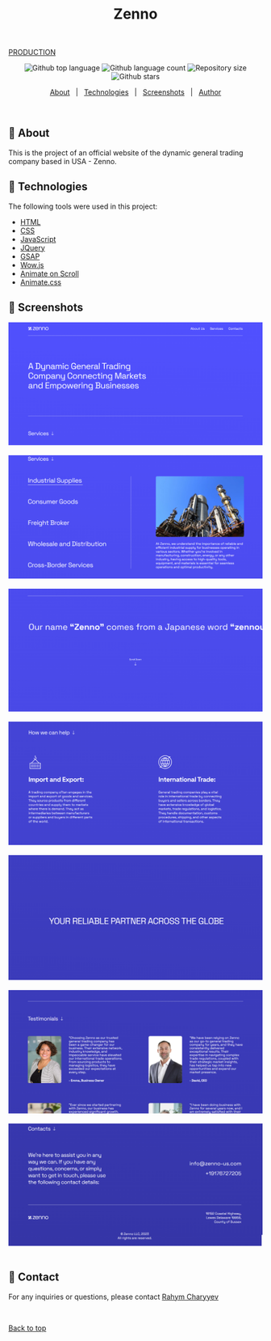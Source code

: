 <h1 align="center">Zenno</h1>

&#xa0;

<a href="https://zenno-us.com/">PRODUCTION</a>

<p align="center">
  <img alt="Github top language" src="https://img.shields.io/github/languages/top/RahymCharyyev/zenno?color=56BEB8">

  <img alt="Github language count" src="https://img.shields.io/github/languages/count/RahymCharyyev/zenno?color=56BEB8">

  <img alt="Repository size" src="https://img.shields.io/github/repo-size/RahymCharyyev/zenno?color=56BEB8">

  <!-- <img alt="License" src="https://img.shields.io/github/license/RahymCharyyev/zenno?color=56BEB8"> -->

  <!-- <img alt="Github issues" src="https://img.shields.io/github/issues/RahymCharyyev/zenno?color=56BEB8" /> -->

  <!-- <img alt="Github forks" src="https://img.shields.io/github/forks/RahymCharyyev/zenno?color=56BEB8" /> -->

  <img alt="Github stars" src="https://img.shields.io/github/stars/RahymCharyyev/zenno?color=56BEB8" />
</p>

<!-- Status -->

<!-- <h4 align="center">
	🚧  Zenno 🚀 Under construction...  🚧
</h4>

<hr> -->

<p align="center">
  <a href="#dart-about">About</a> &#xa0; | &#xa0; 
  <a href="#rocket-technologies">Technologies</a> &#xa0; | &#xa0;
  <a href="#memo-screenshots">Screenshots</a> &#xa0; | &#xa0;
  <a href="#memo-contact">Author</a> 
</p>

<br>

## :dart: About

This is the project of an official website of the dynamic general trading company based in USA - Zenno.

## :rocket: Technologies

The following tools were used in this project:

- [HTML](https://developer.mozilla.org/ru/docs/Web/HTML)
- [CSS](https://developer.mozilla.org/ru/docs/Web/CSS/Reference)
- [JavaScript](https://developer.mozilla.org/en-US/docs/Web/JavaScript)
- [JQuery](https://api.jquery.com/)
- [GSAP](https://greensock.com/docs/)
- [Wow.js](https://wowjs.uk/docs)
- [Animate on Scroll](https://michalsnik.github.io/aos/)
- [Animate.css](https://animate.style/)

## :memo: Screenshots

![Alt text](1.png) \
&#xa0;
![Alt text](2.png) \
&#xa0;
![Alt text](3.png) \
&#xa0;
![Alt text](4.png) \
&#xa0;
![Alt text](5.png) \
&#xa0;
![Alt text](6.png) \
&#xa0;
![Alt text](7.png) \
&#xa0;

## :memo: Contact

For any inquiries or questions, please contact <a href="https://github.com/RahymCharyyev" target="_blank">Rahym Charyyev</a>

&#xa0;

<a href="#top">Back to top</a>
